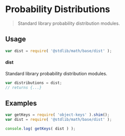 # Probability Distributions

> Standard library probability distribution modules.

<section class="usage">

## Usage

```javascript
var dist = require( '@stdlib/math/base/dist' );
```

#### dist

Standard library probability distribution modules.

```javascript
var distributions = dist;
// returns {...}
```

</section>

<!-- /.usage -->

<section class="examples">

## Examples

<!-- TODO: better examples -->

```javascript
var getKeys = require( 'object-keys' ).shim();
var dist = require( '@stdlib/math/base/dist' );

console.log( getKeys( dist ) );
```

</section>

<!-- /.examples -->

<section class="links">

</section>

<!-- /.links -->

